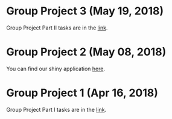 # Group Project 3 (May 19, 2018)

Group Project Part II tasks are in the [link](Group_Proejct_Part_2.html).


# Group Project 2 (May 08, 2018)

You can find our shiny application [here](shiny.R).


# Group Project 1 (Apr 16, 2018)

Group Project Part I tasks are in the [link](Group_Project_Part_1.html).


